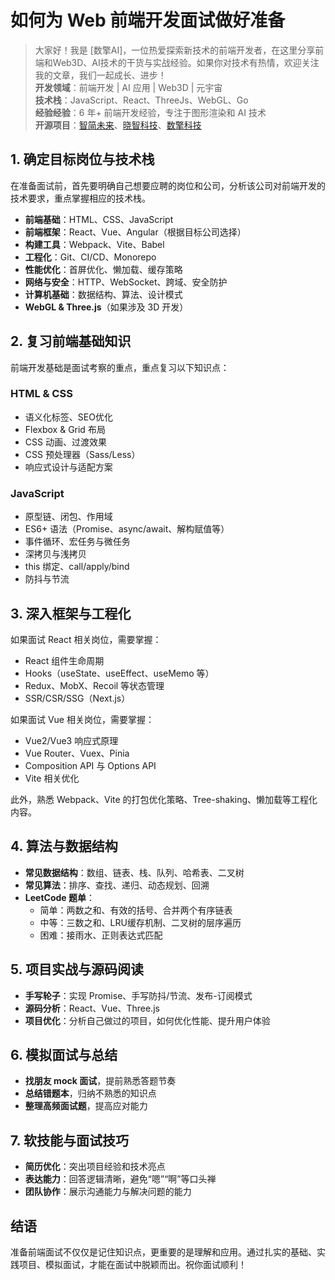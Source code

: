 # 如何为 Web 前端开发面试做好准备

> 大家好！我是 [数擎AI]，一位热爱探索新技术的前端开发者，在这里分享前端和Web3D、AI技术的干货与实战经验。如果你对技术有热情，欢迎关注我的文章，我们一起成长、进步！  
> **开发领域**：前端开发 | AI 应用 | Web3D | 元宇宙  
> **技术栈**：JavaScript、React、ThreeJs、WebGL、Go  
> **经验经验**：6 年+ 前端开发经验，专注于图形渲染和 AI 技术  
> **开源项目**：[智简未来](https://aint.top)、[晓智科技](https://xiaozhi.shop/)、[数擎科技](https://www.shuqin.cc/) 


## 1. 确定目标岗位与技术栈
在准备面试前，首先要明确自己想要应聘的岗位和公司，分析该公司对前端开发的技术要求，重点掌握相应的技术栈。

- **前端基础**：HTML、CSS、JavaScript
- **前端框架**：React、Vue、Angular（根据目标公司选择）
- **构建工具**：Webpack、Vite、Babel
- **工程化**：Git、CI/CD、Monorepo
- **性能优化**：首屏优化、懒加载、缓存策略
- **网络与安全**：HTTP、WebSocket、跨域、安全防护
- **计算机基础**：数据结构、算法、设计模式
- **WebGL & Three.js**（如果涉及 3D 开发）

## 2. 复习前端基础知识
前端开发基础是面试考察的重点，重点复习以下知识点：

### HTML & CSS
- 语义化标签、SEO优化
- Flexbox & Grid 布局
- CSS 动画、过渡效果
- CSS 预处理器（Sass/Less）
- 响应式设计与适配方案

### JavaScript
- 原型链、闭包、作用域
- ES6+ 语法（Promise、async/await、解构赋值等）
- 事件循环、宏任务与微任务
- 深拷贝与浅拷贝
- this 绑定、call/apply/bind
- 防抖与节流

## 3. 深入框架与工程化
如果面试 React 相关岗位，需要掌握：
- React 组件生命周期
- Hooks（useState、useEffect、useMemo 等）
- Redux、MobX、Recoil 等状态管理
- SSR/CSR/SSG（Next.js）

如果面试 Vue 相关岗位，需要掌握：
- Vue2/Vue3 响应式原理
- Vue Router、Vuex、Pinia
- Composition API 与 Options API
- Vite 相关优化

此外，熟悉 Webpack、Vite 的打包优化策略、Tree-shaking、懒加载等工程化内容。

## 4. 算法与数据结构
- **常见数据结构**：数组、链表、栈、队列、哈希表、二叉树
- **常见算法**：排序、查找、递归、动态规划、回溯
- **LeetCode 题单**：
  - 简单：两数之和、有效的括号、合并两个有序链表
  - 中等：三数之和、LRU缓存机制、二叉树的层序遍历
  - 困难：接雨水、正则表达式匹配

## 5. 项目实战与源码阅读
- **手写轮子**：实现 Promise、手写防抖/节流、发布-订阅模式
- **源码分析**：React、Vue、Three.js
- **项目优化**：分析自己做过的项目，如何优化性能、提升用户体验

## 6. 模拟面试与总结
- **找朋友 mock 面试**，提前熟悉答题节奏
- **总结错题本**，归纳不熟悉的知识点
- **整理高频面试题**，提高应对能力

## 7. 软技能与面试技巧
- **简历优化**：突出项目经验和技术亮点
- **表达能力**：回答逻辑清晰，避免“嗯”“啊”等口头禅
- **团队协作**：展示沟通能力与解决问题的能力

## 结语
准备前端面试不仅仅是记住知识点，更重要的是理解和应用。通过扎实的基础、实践项目、模拟面试，才能在面试中脱颖而出。祝你面试顺利！
